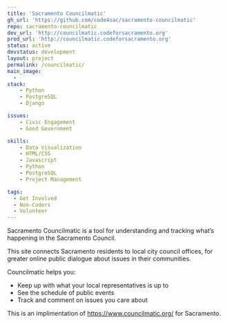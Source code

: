 ```yaml
---
title: 'Sacramento Councilmatic'
gh_url: 'https://github.com/code4sac/sacramento-councilmatic'
repo: sacramento-councilmatic
dev_url: 'http://councilmatic.codeforsacramento.org'
prod_url: 'http://councilmatic.codeforsacramento.org'
status: active
devstatus: development
layout: project
permalink: /councilmatic/
main_image:
  -
stack:
    - Python
    - PostgreSQL
    - Django

issues:
    - Civic Engagement
    - Good Government

skills:
    - Data Visualization
    - HTML/CSS
    - Javascript
    - Python
    - PostgreSQL
    - Project Management

tags:
  - Get Involved
  - Non-Coders
  - Volunteer
---
```



Sacramento Councilmatic is a tool for understanding and tracking what’s happening in the Sacramento Council.

This site connects Sacramento residents to local city council offices, for greater online public dialogue about issues in their communities.

Councilmatic helps you:

- Keep up with what your local representatives is up to
- See the schedule of public events
- Track and comment on issues you care about

This is an implimentation of https://www.councilmatic.org/ for Sacramento.
